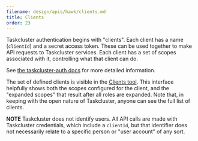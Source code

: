 ```yaml
---
filename: design/apis/hawk/clients.md
title: Clients
order: 23
---
```


Taskcluster authentication begins with "clients". Each client has a name
(`clientId`) and a secret access token. These can be used together to make API
requests to Taskcluster services. Each client has a set of scopes associated
with it, controlling what that client can do.

See [the taskcluster-auth
docs](/docs/reference/platform/auth/clients) for more detailed
information.

The set of defined clients is visible in the [Clients
tool](http://tools.taskcluster.net/auth/clients/). This interface helpfully
shows both the scopes configured for the client, and the "expanded scopes" that
result after all roles are expanded. Note that, in keeping with the open
nature of Taskcluster, anyone can see the full list of clients.

**NOTE** Taskcluster does not identify users. All API calls are made with
Taskcluster credentials, which include a `clientId`, but that identifier does
not necessarily relate to a specific person or "user account" of any sort.
